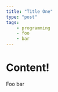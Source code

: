```yaml
---
title: "Title One"
type: "post"
tags:
    - programming
    - foo
    - bar
---
```


# Content!

Foo bar
